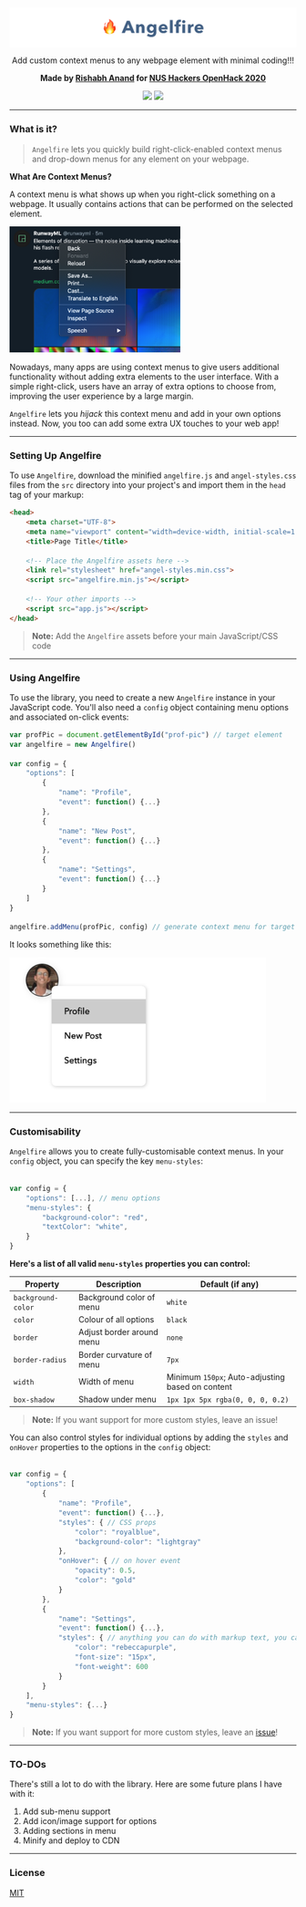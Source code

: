 <img align="center" src="assets/logo.jpg" alt="logo">

<p align="center">Add custom context menus to any webpage element with minimal coding!!!</p>
<p align="center"><strong>Made by <a target="blank_" href="http://rish-16.github.io/">Rishabh Anand</a> for <a target="blank_" href="https://openhack.nushackers.org/">NUS Hackers OpenHack 2020</a></strong></p>

<p align="center">
	<img src="https://img.shields.io/badge/size-2.5%20KB-1dd1a1.svg">
	<a href="https://opensource.org/licenses/MIT"><img src="https://img.shields.io/badge/License-MIT-1dd1a1.svg"></a>
</p>

---

### What is it?

> `Angelfire` lets you quickly build right-click-enabled context menus and drop-down menus for any element on your webpage. 

**What Are Context Menus?**

A context menu is what shows up when you right-click something on a webpage. It usually contains actions that can be performed on the selected element.

<img src="assets/context-menu.png" alt="c-menu" width="300px">

<br>

Nowadays, many apps are using context menus to give users additional functionality without adding extra elements to the user interface. With a simple right-click, users have an array of extra options to choose from, improving the user experience by a large margin.

`Angelfire` lets you *hijack* this context menu and add in your own options instead. Now, you too can add some extra UX touches to your web app!

---

### Setting Up Angelfire

To use `Angelfire`, download the minified `angelfire.js` and `angel-styles.css` files from the `src` directory into your project's and import them in the `head` tag of your markup:

```html
<head>
	<meta charset="UTF-8">
	<meta name="viewport" content="width=device-width, initial-scale=1.0">
	<title>Page Title</title>
	
	<!-- Place the Angelfire assets here -->
	<link rel="stylesheet" href="angel-styles.min.css">
	<script src="angelfire.min.js"></script>
	
	<!-- Your other imports -->
	<script src="app.js"></script>
</head>
```

> **Note:** Add the `Angelfire` assets before your main JavaScript/CSS code

---

### Using Angelfire

To use the library, you need to create a new `Angelfire` instance in your JavaScript code. You'll also need a `config` object containing menu options and associated on-click events:

```javascript
var profPic = document.getElementById("prof-pic") // target element 
var angelfire = new Angelfire()

var config = {
	"options": [
		{
			"name": "Profile",
			"event": function() {...}
		},
		{
			"name": "New Post",
			"event": function() {...}
		},
		{
			"name": "Settings",
			"event": function() {...}
		}
	]
}

angelfire.addMenu(profPic, config) // generate context menu for target element
```

It looks something like this:

<img src="assets/demo-pic.jpeg" width="450px" alt="demo-pic">

---

### Customisability

`Angelfire` allows you to create fully-customisable context menus. In your `config` object, you can specify the key `menu-styles`:

```javascript

var config = {
	"options": [...], // menu options
	"menu-styles": {
		"background-color": "red",
		"textColor": "white",
	}
}

```

**Here's a list of all valid `menu-styles` properties you can control:**

| Property            | Description               | Default (if any)                                  |
|---------------------|---------------------------|---------------------------------------------------|
| `background-color`  | Background color of menu  | `white`                                           |
| `color`             | Colour of all options     | `black`                                           |
| `border`            | Adjust border around menu | `none`                                            |
| `border-radius`     | Border curvature of menu  | `7px`                                             |
| `width`             | Width of menu             | Minimum `150px`; Auto-adjusting based on content  |
| `box-shadow`        | Shadow under menu         | `1px 1px 5px rgba(0, 0, 0, 0.2)`                  |

> **Note:** If you want support for more custom styles, leave an issue!

You can also control styles for individual options by adding the `styles` and `onHover` properties to the options in the `config` object:

```javascript

var config = {
	"options": [
		{
			"name": "Profile",
			"event": function() {...},
			"styles": { // CSS props
				"color": "royalblue",
				"background-color": "lightgray"
			},
			"onHover": { // on hover event
				"opacity": 0.5,
				"color": "gold"
			}
		},
		{
			"name": "Settings",
			"event": function() {...},
			"styles": { // anything you can do with markup text, you can do here!
				"color": "rebeccapurple",
				"font-size": "15px",
				"font-weight": 600
			}
		}
	],
	"menu-styles": {...}
}

```

> **Note:** If you want support for more custom styles, leave an [issue](https://github.com/rish-16/Angelfire/issues)!

---

### TO-DOs

There's still a lot to do with the library. Here are some future plans I have with it:

1. Add sub-menu support
2. Add icon/image support for options
3. Adding sections in menu
4. Minify and deploy to CDN

---

### License

[MIT](https://github.com/rish-16/Angelfire/blob/master/LICENSE)